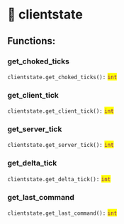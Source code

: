 # 🥵 clientstate

## Functions:

### get\_choked\_ticks

`clientstate.get_choked_ticks():` <mark style="color:purple;">`int`</mark>

### get\_client\_tick

`clientstate.get_client_tick():` <mark style="color:purple;">`int`</mark>

### get\_server\_tick

`clientstate.get_server_tick():` <mark style="color:purple;">`int`</mark>

### get\_delta\_tick

`clientstate.get_delta_tick():` <mark style="color:purple;">`int`</mark>

### get\_last\_command

`clientstate.get_last_command():` <mark style="color:purple;">`int`</mark>
